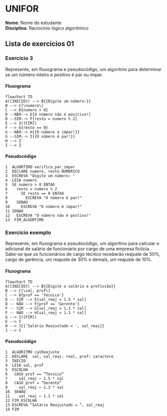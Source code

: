 # UNIFOR
**Nome**: Nome do estudante <br>
**Disciplina**: Raciocínio lógico algorítmico

## Lista de exercícios 01

### Exercício 3
Represente, em fluxograma e pseudocódigo, um algoritmo para determinar se um número inteiro e positivo é par ou impar.

#### Fluxograma

```mermaid
flowchart TD
A([INICIO]) --> B{{Digite um número:}}
B --> C[\numero\]
C --> D{numero > 0}
D --NÂO--> E[O número não é positivo!]
D --SIM--> F[resto = numero % 2]
E --> Z([FIM])
F --> G{resto == 0}
G --NÂO--> H{{O número é impar!}}
G --SIM--> I{{O número é par!}}
H --> Z
I --> Z
```

#### Pseudocódigo
```
1  ALGORTIMO verifica_par_impar
2  DECLARE numero, resto NUMERICO
3  ESCREVA "Digite um número: "
4  LEIA numero
5  SE numero > 0 ENTAO
6    resto = numero % 2
7	   SE resto == 0 ENTAO
8	     ESCREVA "O número é par!"
9    SENAO
10     ESCREVA "O número é impar!"
11 SENAO
12   ESCREVA "O número não é postivo!"
13  FIM_ALGORTIMO
```

### Exercício exemplo
Represente, em fluxograma e pseudocódigo, um algoritmo para calcular o adicional de salário de funcionário por cargo de uma empresa fictícia. Sabe-se que os funcionários de cargo técnico receberão reajuste de 50%, cargo de gerência, um reajuste de 30% e demais, um reajuste de 10%. 

#### Fluxograma
```mermaid
flowchart TD
A([INICIO]) --> B{{Digite o salário e profissão}}
B --> C[\sal, prof\]
C --> D{prof == 'Tecnico'}
D -- SIM --> E[sal_reaj = 1.5 * sal]
D -- NÃO --> F{prof == 'Gerente'}
F -- SIM --> G[sal_reaj = 1.3 * sal]
F -- NÂO --> H[sal_reaj = 1.1 * sal]
G --> I([FIM])
E --> I
H --> J{{'Salário Reajustado = ', sal_reaj}}
J --> I
```

#### Pseudocódigo
```
1  ALGORITMO calReajuste
2  DECLARE  sal, sal_reaj: real, prof: caractere
3  INICIO
4  LEIA sal, prof
5  ESCOLHA
6   CASO prof == “Técnico”
7     sal_reaj ← 1.5 * sal
8   CASO prof = “Gerente”
9     sal_reaj ← 1.3 * sal
10  SENÃO
11    sal_reaj ← 1.1 * sal
12 FIM_ESCOLHA
13 ESCREVA “Salário Reajustado = “, sal_reaj
14 FIM
```
